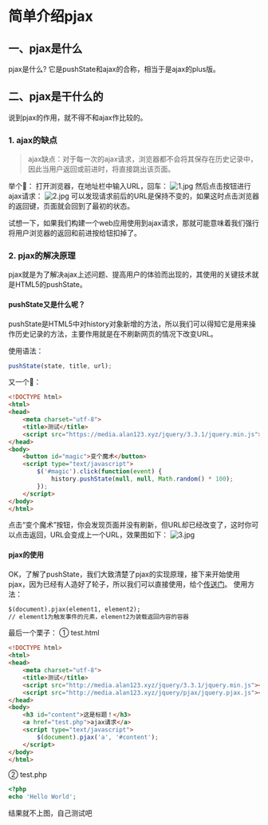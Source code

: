 # 简单介绍pjax

<!-- more -->

## 一、pjax是什么
pjax是什么? 它是pushState和ajax的合称，相当于是ajax的plus版。
## 二、pjax是干什么的
说到pjax的作用，就不得不和ajax作比较的。
### 1. ajax的缺点
> ajax缺点：对于每一次的ajax请求，浏览器都不会将其保存在历史记录中，因此当用户返回或前进时，将直接跳出该页面。

举个🌰：
打开浏览器，在地址栏中输入URL，回车：
![1.jpg](https://media.alan123.xyz/imgs/blogs/pjax/1.jpg)
然后点击按钮进行ajax请求：
![2.jpg](https://media.alan123.xyz/imgs/blogs/pjax/2.jpg)
可以发现请求前后的URL是保持不变的，如果这时点击浏览器的返回键，页面就会回到了最初的状态。
   
试想一下，如果我们构建一个web应用使用到ajax请求，那就可能意味着我们强行将用户浏览器的返回和前进按给钮扣掉了。
### 2. pjax的解决原理
pjax就是为了解决ajax上述问题、提高用户的体验而出现的，其使用的关键技术就是HTML5的pushState。

#### pushState又是什么呢？
pushState是HTML5中对history对象新增的方法，所以我们可以得知它是用来操作历史记录的方法，主要作用就是在不刷新网页的情况下改变URL。

使用语法：

```js
pushState(state, title, url);
```

又一个🌰：

```html
<!DOCTYPE html>
<html>
<head>
    <meta charset="utf-8">
    <title>测试</title>
    <script src="https://media.alan123.xyz/jquery/3.3.1/jquery.min.js"></script>
</head>
<body>
    <button id="magic">变个魔术</button>
    <script type="text/javascript">
        $('#magic').click(function(event) {
            history.pushState(null, null, Math.random() * 100);
        });
    </script>
</body>
</html>
```
点击“变个魔术”按钮，你会发现页面并没有刷新，但URL却已经改变了，这时你可以点击返回，URL会变成上一个URL，效果图如下：
![3.jpg](https://media.alan123.xyz/imgs/blogs/pjax/3.jpg)

#### pjax的使用
OK，了解了pushState，我们大致清楚了pjax的实现原理，接下来开始使用pjax，因为已经有人造好了轮子，所以我们可以直接使用，给个[传送门](https://github.com/defunkt/jquery-pjax)。
使用方法：

```html
$(document).pjax(element1, element2);
// element1为触发事件的元素，element2为装载返回内容的容器
```

最后一个栗子：
① test.html

```html
<!DOCTYPE html>
<html>
<head>
    <meta charset="utf-8">
    <title>测试</title>
    <script src="http://media.alan123.xyz/jquery/3.3.1/jquery.min.js"></script>
    <script src="http://media.alan123.xyz/jquery/pjax/jquery.pjax.js"></script>
</head>
<body>
    <h3 id="content">这是标题！</h3>
    <a href="test.php">ajax请求</a>
    <script type="text/javascript">
        $(document).pjax('a', '#content');
    </script>
</body>
</html>
```
② test.php

```php
<?php
echo 'Hello World';
```
结果就不上图，自己测试吧


